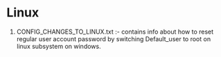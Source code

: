 # Linux

1. CONFIG_CHANGES_TO_LINUX.txt :- contains info about how to reset regular user account password by switching Default_user to root on linux subsystem on windows.
